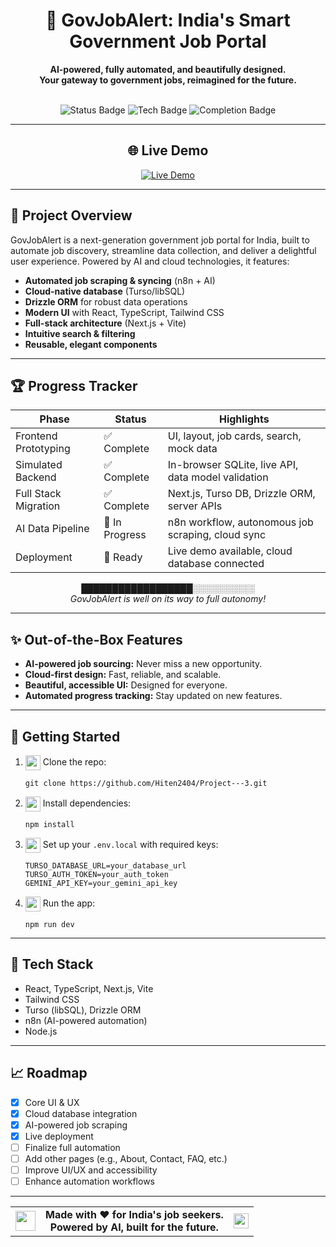 <div align="center">
  <h1>🚀 GovJobAlert: India's Smart Government Job Portal</h1>
  <p>
    <b>AI-powered, fully automated, and beautifully designed.<br>
    Your gateway to government jobs, reimagined for the future.</b>
  </p>
  <br>
  <img src="https://img.shields.io/badge/Status-In%20Progress-yellow" alt="Status Badge" />
  <img src="https://img.shields.io/badge/Tech-AI%20%7C%20Next.js%20%7C%20Turso%20%7C%20Drizzle%20ORM-blue" alt="Tech Badge" />
  <img src="https://img.shields.io/badge/Completion-75%25-orange" alt="Completion Badge" />
</div>

---

<div align="center">
  <h2>🌐 Live Demo</h2>
  <a href="https://project-3-omega-sepia.vercel.app/" target="_blank">
    <img src="https://img.shields.io/badge/Launch%20GovJobAlert-Click%20Here-brightgreen?style=for-the-badge" alt="Live Demo" />
  </a>
  <br>
</div>

---

## 🧭 Project Overview

GovJobAlert is a next-generation government job portal for India, built to automate job discovery, streamline data collection, and deliver a delightful user experience. Powered by AI and cloud technologies, it features:

- **Automated job scraping & syncing** (n8n + AI)
- **Cloud-native database** (Turso/libSQL)
- **Drizzle ORM** for robust data operations
- **Modern UI** with React, TypeScript, Tailwind CSS
- **Full-stack architecture** (Next.js + Vite)
- **Intuitive search & filtering**
- **Reusable, elegant components**

---

## 🏆 Progress Tracker



| Phase                | Status      | Highlights                                                                 |
|----------------------|------------|----------------------------------------------------------------------------|
| Frontend Prototyping | ✅ Complete | UI, layout, job cards, search, mock data                                   |
| Simulated Backend    | ✅ Complete | In-browser SQLite, live API, data model validation                         |
| Full Stack Migration | ✅ Complete | Next.js, Turso DB, Drizzle ORM, server APIs                                |
| AI Data Pipeline     | 🚧 In Progress | n8n workflow, autonomous job scraping, cloud sync                          |
| Deployment           | 🚀 Ready    | Live demo available, cloud database connected                              |

<div align="center">
   ██████████████████░░░░░░░░░░
  <br>
  <i>GovJobAlert is well on its way to full autonomy!</i>
</div>

---

## ✨ Out-of-the-Box Features



- **AI-powered job sourcing:** Never miss a new opportunity.
- **Cloud-first design:** Fast, reliable, and scalable.
- **Beautiful, accessible UI:** Designed for everyone.
- **Automated progress tracking:** Stay updated on new features.

---

## 🚀 Getting Started



1. <img src="https://img.icons8.com/color/48/000000/git.png" width="24" style="vertical-align:middle;"/> Clone the repo:
   ```
   git clone https://github.com/Hiten2404/Project---3.git
   ```
2. <img src="https://img.icons8.com/color/48/000000/npm.png" width="24" style="vertical-align:middle;"/> Install dependencies:
   ```
   npm install
   ```
3. <img src="https://img.icons8.com/color/48/000000/key.png" width="24" style="vertical-align:middle;"/> Set up your `.env.local` with required keys:
   ```
   TURSO_DATABASE_URL=your_database_url
   TURSO_AUTH_TOKEN=your_auth_token
   GEMINI_API_KEY=your_gemini_api_key
   ```
4. <img src="https://img.icons8.com/color/48/000000/play.png" width="24" style="vertical-align:middle;"/> Run the app:
   ```
   npm run dev
   ```

---

## 🤖 Tech Stack



- React, TypeScript, Next.js, Vite
- Tailwind CSS
- Turso (libSQL), Drizzle ORM
- n8n (AI-powered automation)
- Node.js

---

## 📈 Roadmap


- [x] Core UI & UX
- [x] Cloud database integration
- [x] AI-powered job scraping
- [x] Live deployment
- [ ] Finalize full automation
- [ ] Add other pages (e.g., About, Contact, FAQ, etc.)
- [ ] Improve UI/UX and accessibility
- [ ] Enhance automation workflows

---

<div align="center">
    <table>
    <tr>
      <td style="vertical-align:middle; text-align:center;">
        <img src="https://img.icons8.com/color/96/000000/india.png" width="32" style="vertical-align:middle;"/>
      </td>
      <td style="vertical-align:middle; text-align:center;">
        <b>Made with ❤️ for India's job seekers.<br>
        Powered by AI, built for the future.</b>
      </td>
      <td style="vertical-align:middle; text-align:center;">
        <img src="https://img.icons8.com/color/48/000000/rocket.png" width="24" style="vertical-align:middle;"/>
      </td>
    </tr>

</div>
